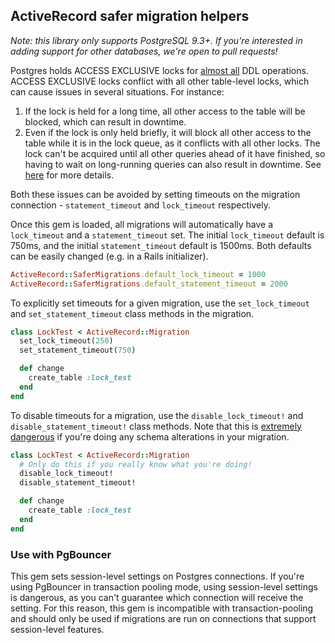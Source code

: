 ## ActiveRecord safer migration helpers

*Note: this library only supports PostgreSQL 9.3+. If you're interested in adding support for other databases, we're open to pull requests!*

Postgres holds ACCESS EXCLUSIVE locks for [almost all][pg-alter-table] DDL
operations. ACCESS EXCLUSIVE locks conflict with all other table-level locks,
which can cause issues in several situations. For instance:

1. If the lock is held for a long time, all other access to the table will be
   blocked, which can result in downtime.
2. Even if the lock is only held briefly, it will block all other access to the
   table while it is in the lock queue, as it conflicts with all other locks.
   The lock can't be acquired until all other queries ahead of it have finished,
   so having to wait on long-running queries can also result in downtime.
   See [here][blog-post] for more details.

Both these issues can be avoided by setting timeouts on the migration connection -
`statement_timeout` and `lock_timeout` respectively.

Once this gem is loaded, all migrations will automatically have a
`lock_timeout` and a `statement_timeout` set. The initial `lock_timeout`
default is 750ms, and the initial `statement_timeout` default is 1500ms. Both
defaults can be easily changed (e.g. in a Rails initializer).

```ruby
ActiveRecord::SaferMigrations.default_lock_timeout = 1000
ActiveRecord::SaferMigrations.default_statement_timeout = 2000
```

To explicitly set timeouts for a given migration, use the `set_lock_timeout` and
`set_statement_timeout` class methods in the migration.

```ruby
class LockTest < ActiveRecord::Migration
  set_lock_timeout(250)
  set_statement_timeout(750)

  def change
    create_table :lock_test
  end
end
```

To disable timeouts for a migration, use the `disable_lock_timeout!` and
`disable_statement_timeout!` class methods. Note that this is [extremely
dangerous][blog-post] if you're doing any schema alterations in your migration.

```ruby
class LockTest < ActiveRecord::Migration
  # Only do this if you really know what you're doing!
  disable_lock_timeout!
  disable_statement_timeout!

  def change
    create_table :lock_test
  end
end
```

### Use with PgBouncer

This gem sets session-level settings on Postgres connections. If you're using
PgBouncer in transaction pooling mode, using session-level settings is
dangerous, as you can't guarantee which connection will receive the setting.
For this reason, this gem is incompatible with transaction-pooling and should
only be used if migrations are run on connections that support session-level
features.

[blog-post]: https://gocardless.com/blog/zero-downtime-postgres-migrations-the-hard-parts/
[pg-alter-table]: http://www.postgresql.org/docs/9.4/static/sql-altertable.html

